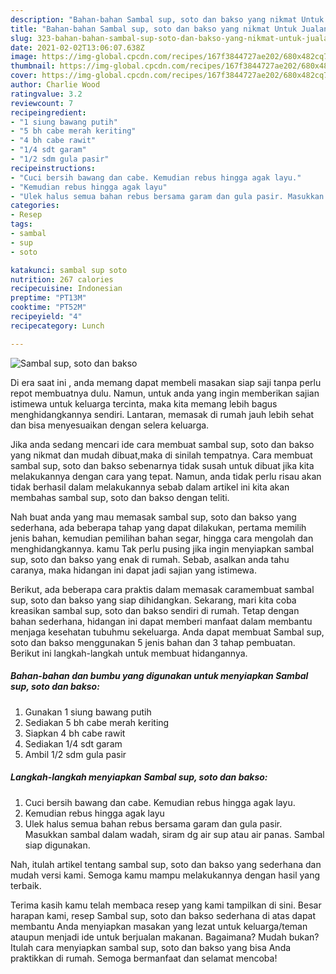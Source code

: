 ```yaml
---
description: "Bahan-bahan Sambal sup, soto dan bakso yang nikmat Untuk Jualan"
title: "Bahan-bahan Sambal sup, soto dan bakso yang nikmat Untuk Jualan"
slug: 323-bahan-bahan-sambal-sup-soto-dan-bakso-yang-nikmat-untuk-jualan
date: 2021-02-02T13:06:07.638Z
image: https://img-global.cpcdn.com/recipes/167f3844727ae202/680x482cq70/sambal-sup-soto-dan-bakso-foto-resep-utama.jpg
thumbnail: https://img-global.cpcdn.com/recipes/167f3844727ae202/680x482cq70/sambal-sup-soto-dan-bakso-foto-resep-utama.jpg
cover: https://img-global.cpcdn.com/recipes/167f3844727ae202/680x482cq70/sambal-sup-soto-dan-bakso-foto-resep-utama.jpg
author: Charlie Wood
ratingvalue: 3.2
reviewcount: 7
recipeingredient:
- "1 siung bawang putih"
- "5 bh cabe merah keriting"
- "4 bh cabe rawit"
- "1/4 sdt garam"
- "1/2 sdm gula pasir"
recipeinstructions:
- "Cuci bersih bawang dan cabe. Kemudian rebus hingga agak layu."
- "Kemudian rebus hingga agak layu"
- "Ulek halus semua bahan rebus bersama garam dan gula pasir. Masukkan sambal dalam wadah, siram dg air sup atau air panas. Sambal siap digunakan."
categories:
- Resep
tags:
- sambal
- sup
- soto

katakunci: sambal sup soto 
nutrition: 267 calories
recipecuisine: Indonesian
preptime: "PT13M"
cooktime: "PT52M"
recipeyield: "4"
recipecategory: Lunch

---
```



![Sambal sup, soto dan bakso](https://img-global.cpcdn.com/recipes/167f3844727ae202/680x482cq70/sambal-sup-soto-dan-bakso-foto-resep-utama.jpg)

Di era  saat ini , anda memang dapat membeli masakan siap saji tanpa perlu repot membuatnya dulu. Namun, untuk anda yang ingin memberikan sajian istimewa untuk keluarga tercinta, maka kita memang lebih bagus menghidangkannya sendiri. Lantaran, memasak di rumah jauh lebih sehat dan bisa menyesuaikan dengan selera keluarga.

Jika anda sedang mencari ide cara membuat sambal sup, soto dan bakso yang nikmat dan mudah dibuat,maka di sinilah tempatnya. Cara membuat sambal sup, soto dan bakso  sebenarnya tidak susah untuk dibuat jika kita melakukannya dengan cara yang tepat. Namun, anda tidak perlu risau akan tidak berhasil dalam melakukannya 
sebab dalam artikel ini kita akan membahas sambal sup, soto dan bakso dengan teliti.  



Nah buat anda yang mau memasak sambal sup, soto dan bakso yang sederhana, ada beberapa tahap yang dapat dilakukan, pertama memilih jenis bahan, kemudian pemilihan bahan segar, hingga cara mengolah dan menghidangkannya. kamu Tak perlu pusing jika ingin menyiapkan sambal sup, soto dan bakso yang enak di rumah. Sebab, asalkan anda  tahu caranya, maka hidangan ini dapat jadi sajian yang istimewa.

Berikut, ada beberapa cara praktis  dalam memasak caramembuat sambal sup, soto dan bakso yang siap dihidangkan. Sekarang, mari kita coba kreasikan sambal sup, soto dan bakso sendiri di rumah. Tetap dengan bahan sederhana, hidangan ini dapat memberi manfaat dalam membantu menjaga kesehatan tubuhmu sekeluarga. Anda dapat membuat Sambal sup, soto dan bakso menggunakan 5 jenis bahan dan 3 tahap pembuatan. Berikut ini langkah-langkah untuk membuat hidangannya.

<!--inarticleads1-->

##### Bahan-bahan dan bumbu yang digunakan untuk menyiapkan Sambal sup, soto dan bakso:

1. Gunakan 1 siung bawang putih
1. Sediakan 5 bh cabe merah keriting
1. Siapkan 4 bh cabe rawit
1. Sediakan 1/4 sdt garam
1. Ambil 1/2 sdm gula pasir




<!--inarticleads2-->

##### Langkah-langkah menyiapkan Sambal sup, soto dan bakso:

1. Cuci bersih bawang dan cabe. Kemudian rebus hingga agak layu.
1. Kemudian rebus hingga agak layu
1. Ulek halus semua bahan rebus bersama garam dan gula pasir. Masukkan sambal dalam wadah, siram dg air sup atau air panas. Sambal siap digunakan.




Nah, itulah artikel tentang  sambal sup, soto dan bakso  yang sederhana dan mudah versi kami. Semoga kamu mampu melakukannya dengan hasil yang terbaik. 

Terima kasih kamu telah membaca resep yang kami tampilkan di sini. Besar harapan kami, resep  Sambal sup, soto dan bakso sederhana di atas dapat membantu Anda menyiapkan masakan yang lezat untuk keluarga/teman ataupun menjadi ide untuk berjualan makanan. Bagaimana? Mudah bukan? Itulah cara menyiapkan sambal sup, soto dan bakso yang bisa Anda praktikkan di rumah. Semoga bermanfaat dan selamat mencoba!

